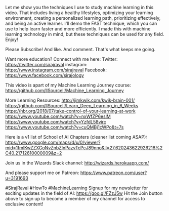 Let me show you the techniques I use to study machine learning in this video. That includes living a healthy lifestyles, optimizing your learning environment, creating a personalized learning path, prioritizing effectively, and being an active learner. I'll demo the FAST technique, which you can use to help learn faster and more efficiently. I made this with machine learning technology in mind, but these techniques can be used for any field.  Enjoy!

Please Subscribe! And like. And comment. That's what keeps me going. 

Want more education? Connect with me here:
Twitter: https://twitter.com/sirajraval
instagram: https://www.instagram.com/sirajraval
Facebook: https://www.facebook.com/sirajology

This video is apart of my Machine Learning Journey course:
https://github.com/llSourcell/Machine_Learning_Journey

More Learning Resources:
http://jimkwik.com/kwik-brain-001/
https://github.com/llSourcell/Learn_Deep_Learning_in_6_Weeks
https://hbr.org/2018/07/take-control-of-your-learning-at-work
https://www.youtube.com/watch?v=nxWfZP6eslM
https://www.youtube.com/watch?v=YzfdL58virc
https://www.youtube.com/watch?v=cuQMBj1cWPo&t=7s

Here is a v1 list of School of AI Chapters (cleaner list coming ASAP):
https://www.google.com/maps/d/u/0/viewer?mid=1fmlKwZZXGoNvZnbZlnPazvTcPcJ89nno&ll=27.620243622926218%2C40.21712610000009&z=2

Join us in the Wizards Slack channel:
http://wizards.herokuapp.com/

And please support me on Patreon:
https://www.patreon.com/user?u=3191693

#SirajRaval #HowTo #MachineLearning 
Signup for my newsletter for exciting updates in the field of AI:
https://goo.gl/FZzJ5w
Hit the Join button above to sign up to become a member of my channel for access to exclusive content!